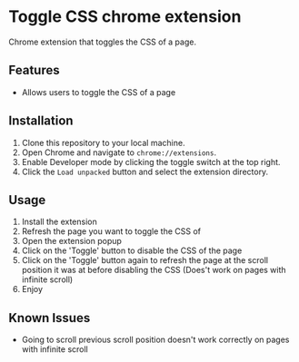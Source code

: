 # Toggle CSS chrome extension

Chrome extension that toggles the CSS of a page.

## Features

- Allows users to toggle the CSS of a page

## Installation

1. Clone this repository to your local machine.
2. Open Chrome and navigate to `chrome://extensions`.
3. Enable Developer mode by clicking the toggle switch at the top right.
4. Click the `Load unpacked` button and select the extension directory.

## Usage

1. Install the extension
2. Refresh the page you want to toggle the CSS of
3. Open the extension popup
4. Click on the 'Toggle' button to disable the CSS of the page
5. Click on the 'Toggle' button again to refresh the page at the scroll position it was at before disabling the CSS (Does't work on pages with infinite scroll)
6. Enjoy

## Known Issues

- Going to scroll previous scroll position doesn't work correctly on pages with infinite scroll
